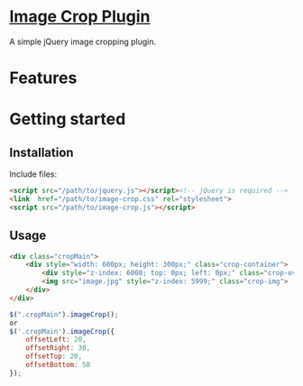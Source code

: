# [Image Crop Plugin](http://github.com/mrazvan92/image-crop-plugin)

A simple jQuery image cropping plugin.

# Features


# Getting started

## Installation

Include files:

```html
<script src="/path/to/jquery.js"></script><!-- jQuery is required -->
<link  href="/path/to/image-crop.css" rel="stylesheet">
<script src="/path/to/image-crop.js"></script>
```

## Usage

```html
<div class="cropMain">
    <div style="width: 600px; height: 300px;" class="crop-container">
        <div style="z-index: 6000; top: 0px; left: 0px;" class="crop-overlay"></div>
        <img src="image.jpg" style="z-index: 5999;" class="crop-img">
    </div>
</div>
```

```javascript
$(".cropMain").imageCrop();
or
$('.cropMain').imageCrop({
    offsetLeft: 20,
    offsetRight: 30,
    offsetTop: 20,
    offsetBottom: 50
});

```

